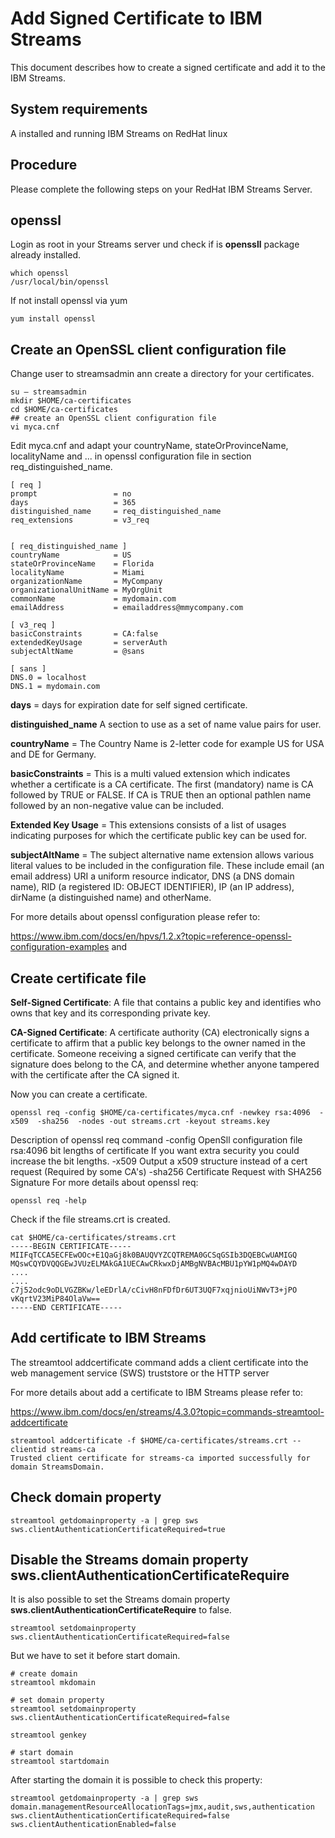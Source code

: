 # Add Signed Certificate to IBM Streams
This document describes how to create a signed certificate and add it to the IBM Streams.

## System requirements

A installed and running IBM Streams on RedHat linux

## Procedure
Please complete the following steps on your RedHat IBM Streams Server.

## openssl
Login as root in your Streams server und check if is **openssll** package already installed.

```
which openssl
/usr/local/bin/openssl
```

If not install openssl via yum
```
yum install openssl
```


## Create an OpenSSL client configuration file

Change user to streamsadmin ann create a directory for your certificates.

```
su – streamsadmin
mkdir $HOME/ca-certificates
cd $HOME/ca-certificates
## create an OpenSSL client configuration file
vi myca.cnf
```

Edit myca.cnf and adapt your countryName, stateOrProvinceName, localityName and ... in openssl configuration file in section req_distinguished_name.

```
[ req ]
prompt                 = no
days                   = 365
distinguished_name     = req_distinguished_name
req_extensions         = v3_req


[ req_distinguished_name ]
countryName            = US
stateOrProvinceName    = Florida
localityName           = Miami
organizationName       = MyCompany
organizationalUnitName = MyOrgUnit
commonName             = mydomain.com
emailAddress           = emailaddress@mmycompany.com

[ v3_req ]
basicConstraints       = CA:false
extendedKeyUsage       = serverAuth
subjectAltName         = @sans

[ sans ]
DNS.0 = localhost
DNS.1 = mydomain.com
```
**days** = days for expiration date for self signed certificate.

**distinguished_name** A section to use as a set of name value pairs for user. 

**countryName** = The Country Name is 2-letter code for example US for USA and DE for Germany.

**basicConstraints** = This is a multi valued extension which indicates whether a certificate is a CA certificate. The first (mandatory) name is CA followed by TRUE or FALSE. If CA is TRUE then an optional pathlen name followed by an non-negative value can be included.

**Extended Key Usage** = This extensions consists of a list of usages indicating purposes for which the certificate public key can be used for.

**subjectAltName** = The subject alternative name extension allows various literal values to be included in the configuration file. These include email (an email address) URI a uniform resource indicator, DNS (a DNS domain name), RID (a registered ID: OBJECT IDENTIFIER), IP (an IP address), dirName (a distinguished name) and otherName.

For more details about openssl configuration please refer to:

https://www.ibm.com/docs/en/hpvs/1.2.x?topic=reference-openssl-configuration-examples
and


## Create certificate file
**Self-Signed Certificate**: A file that contains a public key and identifies who owns that key and its corresponding private key.

**CA-Signed Certificate**: A certificate authority (CA) electronically signs a certificate to affirm that a public key belongs to the owner named in the certificate. Someone receiving a signed certificate can verify that the signature does belong to the CA, and determine whether anyone tampered with the certificate after the CA signed it.

Now you can create a certificate.
```
openssl req -config $HOME/ca-certificates/myca.cnf -newkey rsa:4096  -x509  -sha256  -nodes -out streams.crt -keyout streams.key
```
Description of openssl req command
-config     OpenSll configuration file
rsa:4096    bit lengths of certificate
If you want extra security you could increase the bit lengths.
-x509       Output a x509 structure instead of a cert request (Required by some CA's)
-sha256     Certificate Request with SHA256 Signature
For more details about openssl req:

```
openssl req -help
```
                     
Check if the file streams.crt is created.
```
cat $HOME/ca-certificates/streams.crt
-----BEGIN CERTIFICATE-----
MIIFqTCCA5ECFEwOOc+E1QaGj8k0BAUQVYZCQTREMA0GCSqGSIb3DQEBCwUAMIGQ
MQswCQYDVQQGEwJVUzELMAkGA1UECAwCRkwxDjAMBgNVBAcMBU1pYW1pMQ4wDAYD
....
....
c7j52odc9oDLVGZBKw/leEDrlA/cCivH8nFDfDr6UT3UQF7xqjnioUiNWvT3+jPO
vKqrtV23MiP84OlaVw==
-----END CERTIFICATE-----
```
## Add certificate to IBM Streams

The streamtool addcertificate command adds a client certificate into the web management service (SWS) truststore or the HTTP server 

For more details about add a certificate to IBM Streams please refer to:

https://www.ibm.com/docs/en/streams/4.3.0?topic=commands-streamtool-addcertificate


```
streamtool addcertificate -f $HOME/ca-certificates/streams.crt --clientid streams-ca
Trusted client certificate for streams-ca imported successfully for domain StreamsDomain.
```

## Check domain property
```
streamtool getdomainproperty -a | grep sws
sws.clientAuthenticationCertificateRequired=true
```

## Disable the Streams domain property **sws.clientAuthenticationCertificateRequire** 

It is also possible to set the Streams domain property **sws.clientAuthenticationCertificateRequire** to false.
```
streamtool setdomainproperty sws.clientAuthenticationCertificateRequired=false
```

But we have to set it before start domain.

```
# create domain
streamtool mkdomain

# set domain property
streamtool setdomainproperty sws.clientAuthenticationCertificateRequired=false

streamtool genkey

# start domain
streamtool startdomain

```

After starting the domain it is possible to check this property:

```
streamtool getdomainproperty -a | grep sws
domain.managementResourceAllocationTags=jmx,audit,sws,authentication
sws.clientAuthenticationCertificateRequired=false
sws.clientAuthenticationEnabled=false
```
